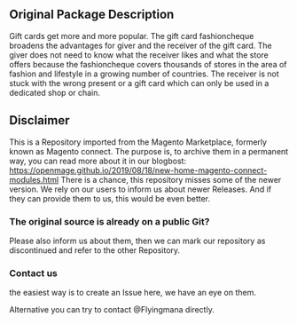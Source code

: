 ## Original Package Description

Gift cards get more and more popular. The gift card fashioncheque broadens the advantages for giver and the receiver of the gift card. The giver does not need to know what the receiver likes and what the store offers because the fashioncheque covers thousands of stores in the area of fashion and lifestyle in a growing number of countries. The receiver is not stuck with the wrong present or a gift card which can only be used in a dedicated shop or chain. 


## Disclaimer

This is a Repository imported from the Magento Marketplace, formerly known as Magento connect.
The purpose is, to archive them in a permanent way, you can read more about it in our blogbost: https://openmage.github.io/2019/08/18/new-home-magento-connect-modules.html
There is a chance, this repository misses some of the newer version.
We rely on our users to inform us about newer Releases. And if they can provide them to us, this would be even better.

### The original source is already on a public Git?

Please also inform us about them, then we can mark our repository as discontinued and refer to the other Repository.

### Contact us

the easiest way is to create an Issue here, we have an eye on them.

Alternative you can try to contact @Flyingmana directly.
 
